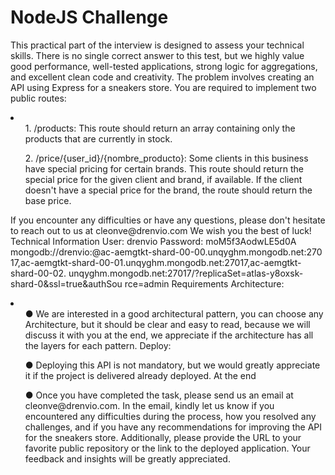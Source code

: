 <h1>NodeJS Challenge</h1>
<p>This practical part of the interview is designed to assess your technical skills. There is no
single correct answer to this test, but we highly value good performance, well-tested
applications, strong logic for aggregations, and excellent clean code and creativity.
The problem involves creating an API using Express for a sneakers store. You are required
to implement two public routes:</p>
<li>
<ul>
1. /products: This route should return an array containing only the products that are
currently in stock.
</ul>
<ul>
2. /price/{user_id}/{nombre_producto}: Some clients in this business have special
pricing for certain brands. This route should return the special price for the given client and
brand, if available. If the client doesn't have a special price for the brand, the route should
return the base price.
</ul>
</li>
<p>
If you encounter any difficulties or have any questions, please don't hesitate to reach out
to us at cleonve@drenvio.com
We wish you the best of luck!
Technical Information
User: drenvio
Password: moM5f3AodwLE5d0A
mongodb://drenvio:<password>@ac-aemgtkt-shard-00-00.unqyghm.mongodb.net:270
17,ac-aemgtkt-shard-00-01.unqyghm.mongodb.net:27017,ac-aemgtkt-shard-00-02.
unqyghm.mongodb.net:27017/?replicaSet=atlas-y8oxsk-shard-0&ssl=true&authSou
rce=admin
Requirements
Architecture:
</p>
<li>
<ul>
● We are interested in a good architectural pattern, you can choose any Architecture, but it
should be clear and easy to read, because we will discuss it with you at the end, we
appreciate if the architecture has all the layers for each pattern.
Deploy:
</ul>
<ul>
●
Deploying this API is not mandatory, but we would greatly appreciate it if the project is
delivered already deployed.
At the end
</ul>
<ul>
● Once you have completed the task, please send us an email at cleonve@drenvio.com. In
the email, kindly let us know if you encountered any difficulties during the process, how
you resolved any challenges, and if you have any recommendations for improving the API
for the sneakers store. Additionally, please provide the URL to your favorite public
repository or the link to the deployed application. Your feedback and insights will be greatly
appreciated.
</ul>
</li>
